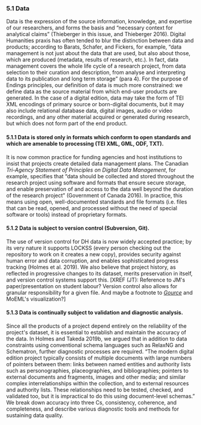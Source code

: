 
### 5.1 Data

Data is the expression of the source information, knowledge, and expertise of our researchers, and forms the basis and “necessary context for analytical claims” (Thieberger in this issue, and Thieberger 2016). Digital Humanities praxis has often tended to blur the distinction between data and products; according to Barats, Schafer, and Fickers, for example, “data management is not just about the data that are used, but also about those, which are produced (metadata, results of research, etc.). In fact, data management covers the whole life cycle of a research project, from data selection to their curation and description, from analyse and interpreting data to its publication and long term storage” (para 4). For the purpose of Endings principles, our definition of data is much more constrained: we define data as the source material from which end-user products are generated. In the case of a digital edition, data may take the form of TEI XML encodings of primary source or born-digital documents, but it may also include relational database data, digital images, audio or video recordings, and any other material acquired or generated during research, but which does not form part of the end product.

#### 5.1.1 Data is stored only in formats which conform to open standards and which are amenable to processing (TEI XML, GML, ODF, TXT).

It is now common practice for funding agencies and host institutions to insist that projects create detailed data management plans. The Canadian _Tri-Agency Statement of Principles on Digital Data Management_, for example, specifies that “data should be collected and stored throughout the research project using software and formats that ensure secure storage, and enable preservation of and access to the data well beyond the duration of the research project” (Government of Canada 2016). In practice, this means using open, well-documented standards and file formats (i.e. files that can be read, opened, and processed without the need of special software or tools) instead of proprietary formats.

#### 5.1.2 Data is subject to version control (Subversion, Git).

The use of version control for DH data is now widely accepted practice; by its very nature it supports LOCKSS (every person checking out the repository to work on it creates a new copy), provides security against human error and data corruption, and enables sophisticated progress tracking (Holmes et al. 2019). We also believe that project history, as reflected in progressive changes to its dataset, merits preservation in itself, and version control systems support this. [XREF (JT): Reference to JM's paper/presentation on student labour? Version control also allows for granular responsibility for a given file. And maybe a footnote to [*Gource*](https://gource.io/) and MoEML's visualization?] <!--Note: This is also the first reference to LOCKSS, which should be defined but a bit tricky since it is outlined in better detail in 05_4.1-->

#### 5.1.3 Data is continually subject to validation and diagnostic analysis.

Since all the products of a project depend entirely on the reliability of the project's dataset, it is essential to establish and maintain the accuracy of the data. In Holmes and Takeda 2019b, we argued that in addition to data constraints using conventional schema languages such as RelaxNG and Schematron, further diagnostic processes are required. “The modern digital edition project typically consists of multiple documents with large numbers of pointers between them: links between named entities and authority lists such as personographies, placeographies, and bibliographies; pointers to external documents and fragments, images and other media; and similar complex interrelationships within the collection, and to external resources and authority lists. These relationships need to be tested, checked, and validated too, but it is impractical to do this using document-level schemas.” We break down accuracy into three Cs, consistency, coherence, and completeness, and describe various diagnostic tools and methods for sustaining data quality.

